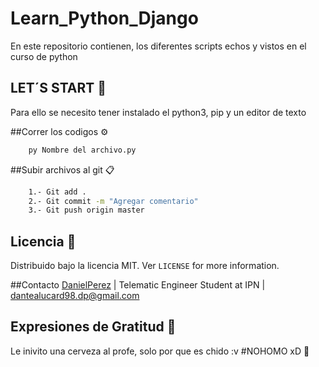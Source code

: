 # Learn_Python_Django
En este repositorio contienen, los diferentes scripts echos y vistos en el curso de python

## LET´S START 🚀
Para ello se necesito tener instalado el python3, pip y un editor de texto

##Correr los codigos ⚙️
```sh
	py Nombre del archivo.py
```

##Subir archivos al git 📋
```sh
	1.- Git add .
	2.- Git commit -m "Agregar comentario"
	3.- Git push origin master
```

## Licencia 📄
Distribuido bajo la licencia MIT. Ver ``LICENSE`` for more information.

##Contacto
[DanielPerez](https://www.facebook.com/arturodaniel.perezperez) | Telematic Engineer Student at IPN | dantealucard98.dp@gmail.com


## Expresiones de Gratitud 🎁
Le inivito una cerveza al profe, solo por que es chido :v #NOHOMO xD 🍺
